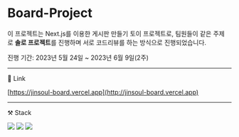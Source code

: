 # Board-Project

이 프로젝트는 Next.js를 이용한 게시판 만들기 토이 프로젝트로, 팀원들이 같은 주제로 **솔로 프로젝트**를 진행하며 서로 코드리뷰를 하는 방식으로 진행되었습니다.

진행 기간: 2023년 5월 24일 ~ 2023년 6월 9일(2주)

---

🔗 Link

[https://jinsoul-board.vercel.app](http://jinsoul-board.vercel.app)

---

⚒️ Stack

<img src="https://img.shields.io/badge/TypeScript-007ACC?style=for-the-badge&logo=typescript&logoColor=white" />
<img src="https://img.shields.io/badge/Next.js-000?logo=nextdotjs&logoColor=fff&style=for-the-badge" /> 
<img src="https://img.shields.io/badge/Tailwind_CSS-38B2AC?style=for-the-badge&logo=tailwind-css&logoColor=white" />
